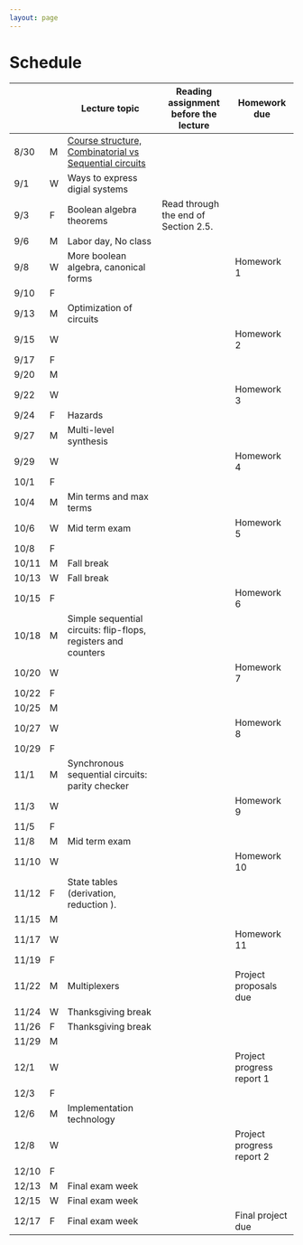 ```yaml
---
layout: page
---
```

# Schedule

|       |   | Lecture topic                                                  | Reading assignment before the lecture | Homework due              |
| ----- | - | -------------------------------------------------------------- | ------------------------------------- | ------------------------- |
| 8/30  | M | [Course structure, Combinatorial vs Sequential circuits]({{site.baseurl}}/2021-08-29-what-to-expect-from-the-course.html) |                                       |                           |
| 9/1   | W | Ways to express digial systems                                 |                                       |                           |
| 9/3   | F | Boolean algebra theorems                                       | Read through the end of Section 2.5.  |                           |
| 9/6   | M | Labor day, No class                                            |                                       |                           |
| 9/8   | W | More boolean algebra, canonical forms                          |                                       | Homework 1                |
| 9/10  | F |                                                                |                                       |                           |
| 9/13  | M | Optimization of circuits                                       |                                       |                           |
| 9/15  | W |                                                                |                                       | Homework 2                |
| 9/17  | F |                                                                |                                       |                           |
| 9/20  | M |                                                                |                                       |                           |
| 9/22  | W |                                                                |                                       | Homework 3                |
| 9/24  | F | Hazards                                                        |                                       |                           |
| 9/27  | M | Multi-level synthesis                                          |                                       |                           |
| 9/29  | W |                                                                |                                       | Homework 4                |
| 10/1  | F |                                                                |                                       |                           |
| 10/4  | M | Min terms and max terms                                        |                                       |                           |
| 10/6  | W | Mid term exam                                                  |                                       | Homework 5                |
| 10/8  | F |                                                                |                                       |                           |
| 10/11 | M | Fall break                                                     |                                       |                           |
| 10/13 | W | Fall break                                                     |                                       |                           |
| 10/15 | F |                                                                |                                       | Homework 6                |
| 10/18 | M | Simple sequential circuits: flip-flops, registers and counters |                                       |                           |
| 10/20 | W |                                                                |                                       | Homework 7                |
| 10/22 | F |                                                                |                                       |                           |
| 10/25 | M |                                                                |                                       |                           |
| 10/27 | W |                                                                |                                       | Homework 8                |
| 10/29 | F |                                                                |                                       |                           |
| 11/1  | M | Synchronous sequential circuits: parity checker                |                                       |                           |
| 11/3  | W |                                                                |                                       | Homework 9                |
| 11/5  | F |                                                                |                                       |                           |
| 11/8  | M | Mid term exam                                                  |                                       |                           |
| 11/10 | W |                                                                |                                       | Homework 10               |
| 11/12 | F | State tables (derivation, reduction ).                         |                                       |                           |
| 11/15 | M |                                                                |                                       |                           |
| 11/17 | W |                                                                |                                       | Homework 11               |
| 11/19 | F |                                                                |                                       |                           |
| 11/22 | M | Multiplexers                                                   |                                       | Project proposals due     |
| 11/24 | W | Thanksgiving break                                             |                                       |                           |
| 11/26 | F | Thanksgiving break                                             |                                       |                           |
| 11/29 | M |                                                                |                                       |                           |
| 12/1  | W |                                                                |                                       | Project progress report 1 |
| 12/3  | F |                                                                |                                       |                           |
| 12/6  | M | Implementation technology                                      |                                       |                           |
| 12/8  | W |                                                                |                                       | Project progress report 2 |
| 12/10 | F |                                                                |                                       |                           |
| 12/13 | M | Final exam week                                                |                                       |                           |
| 12/15 | W | Final exam week                                                |                                       |                           |
| 12/17 | F | Final exam week                                                |                                       | Final project due         |
